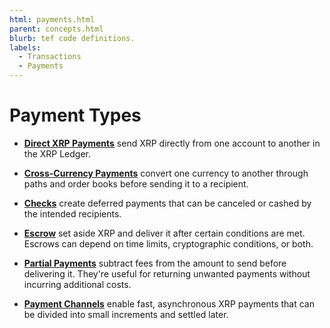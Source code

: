 ```yaml
---
html: payments.html
parent: concepts.html
blurb: tef code definitions.
labels:
  - Transactions
  - Payments
---
```

# Payment Types

- **[Direct XRP Payments](direct-xrp-payments.md)** send XRP directly from one account to another in the XRP Ledger.

- **[Cross-Currency Payments](cross-currency-payments.md)** convert one currency to another through paths and order books before sending it to a recipient.

- **[Checks](checks.md)** create deferred payments that can be canceled or cashed by the intended recipients.

- **[Escrow](escrow.md)** set aside XRP and deliver it after certain conditions are met. Escrows can depend on time limits, cryptographic conditions, or both.

- **[Partial Payments](partial-payments.md)** subtract fees from the amount to send before delivering it. They're useful for returning unwanted payments without incurring additional costs.

- **[Payment Channels](payment-channels.md)** enable fast, asynchronous XRP payments that can be divided into small increments and settled later.